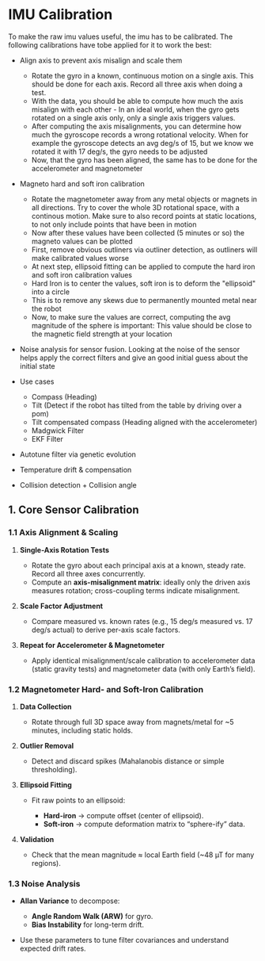 # IMU Calibration

To make the raw imu values useful, the imu has to be calibrated. The following calibrations have tobe applied for it to
work the best:

- Align axis to prevent axis misalign and scale them
    - Rotate the gyro in a known, continuous motion on a single axis. This should be done for each axis. Record all
      three axis when doing a test.
    - With the data, you should be able to compute how much the axis misalign with each other - In an ideal world, when
      the gyro gets rotated on a single axis only, only a single axis triggers values.
    - After computing the axis misalignments, you can determine how much the gyroscope records a wrong rotational
      velocity. When for example the gyroscope detects an avg deg/s of 15, but we know we rotated it with 17 deg/s, the
      gyro needs to be adjusted
    - Now, that the gyro has been aligned, the same has to be done for the accelerometer and magnetometer

- Magneto hard and soft iron calibration
    - Rotate the magnetometer away from any metal objects or magnets in all directions. Try to cover the whole 3D
      rotational space, with a continous motion. Make sure to also record points at static locations, to not only
      include points that have been in motion
    - Now after these values have been collected (5 minutes or so) the magneto values can be plotted
    - First, remove obvious outliners via outliner detection, as outliners will make calibrated values worse
    - At next step, ellipsoid fitting can be applied to compute the hard iron and soft iron calibration values
    - Hard Iron is to center the values, soft iron is to deform the "ellipsoid" into a circle
    - This is to remove any skews due to permanently mounted metal near the robot
    - Now, to make sure the values are correct, computing the avg magnitude of the sphere is important: This value
      should be close to the magnetic field strength at your location

- Noise analysis for sensor fusion. Looking at the noise of the sensor helps apply the correct filters and give an good
  initial guess about the initial state

- Use cases
  - Compass (Heading)
  - Tilt (Detect if the robot has tilted from the table by driving over a pom)
  - Tilt compensated compass (Heading aligned with the accelerometer)
  - Madgwick Filter
  - EKF Filter

- Autotune filter via genetic evolution

- Temperature drift & compensation
- Collision detection + Collision angle

## 1. Core Sensor Calibration

### 1.1 Axis Alignment & Scaling

1. **Single-Axis Rotation Tests**

    * Rotate the gyro about each principal axis at a known, steady rate. Record all three axes concurrently.
    * Compute an **axis-misalignment matrix**: ideally only the driven axis measures rotation; cross-coupling terms indicate misalignment.
2. **Scale Factor Adjustment**

    * Compare measured vs. known rates (e.g., 15 deg/s measured vs. 17 deg/s actual) to derive per-axis scale factors.
3. **Repeat for Accelerometer & Magnetometer**

    * Apply identical misalignment/scale calibration to accelerometer data (static gravity tests) and magnetometer data (with only Earth’s field).

### 1.2 Magnetometer Hard- and Soft-Iron Calibration

1. **Data Collection**

    * Rotate through full 3D space away from magnets/metal for \~5 minutes, including static holds.
2. **Outlier Removal**

    * Detect and discard spikes (Mahalanobis distance or simple thresholding).
3. **Ellipsoid Fitting**

    * Fit raw points to an ellipsoid:

        * **Hard-iron** → compute offset (center of ellipsoid).
        * **Soft-iron** → compute deformation matrix to “sphere-ify” data.
4. **Validation**

    * Check that the mean magnitude ≈ local Earth field (\~48 µT for many regions).

### 1.3 Noise Analysis

* **Allan Variance** to decompose:

    * **Angle Random Walk (ARW)** for gyro.
    * **Bias Instability** for long-term drift.
* Use these parameters to tune filter covariances and understand expected drift rates.
